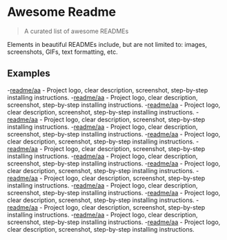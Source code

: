 # Awesome Readme

> A curated list of awesome READMEs

Elements in beautiful READMEs include, but are not limited to: images, screenshots, GIFs, text formatting, etc.

## Examples

-[readme/aa](https://github.com/SutharArun2001/aa) - Project logo, clear description, screenshot, step-by-step installing instructions.
-[readme/aa](https://github.com/SutharArun2001/aa) - Project logo, clear description, screenshot, step-by-step installing instructions.
-[readme/aa](https://github.com/SutharArun2001/aa) - Project logo, clear description, screenshot, step-by-step installing instructions.
-[readme/aa](https://github.com/SutharArun2001/aa) - Project logo, clear description, screenshot, step-by-step installing instructions.
-[readme/aa](https://github.com/SutharArun2001/aa) - Project logo, clear description, screenshot, step-by-step installing instructions.
-[readme/aa](https://github.com/SutharArun2001/aa) - Project logo, clear description, screenshot, step-by-step installing instructions.
-[readme/aa](https://github.com/SutharArun2001/aa) - Project logo, clear description, screenshot, step-by-step installing instructions.
-[readme/aa](https://github.com/SutharArun2001/aa) - Project logo, clear description, screenshot, step-by-step installing instructions.
-[readme/aa](https://github.com/SutharArun2001/aa) - Project logo, clear description, screenshot, step-by-step installing instructions.
-[readme/aa](https://github.com/SutharArun2001/aa) - Project logo, clear description, screenshot, step-by-step installing instructions.
-[readme/aa](https://github.com/SutharArun2001/aa) - Project logo, clear description, screenshot, step-by-step installing instructions.
-[readme/aa](https://github.com/SutharArun2001/aa) - Project logo, clear description, screenshot, step-by-step installing instructions.
-[readme/aa](https://github.com/SutharArun2001/aa) - Project logo, clear description, screenshot, step-by-step installing instructions.
-[readme/aa](https://github.com/SutharArun2001/aa) - Project logo, clear description, screenshot, step-by-step installing instructions.
-[readme/aa](https://github.com/SutharArun2001/aa) - Project logo, clear description, screenshot, step-by-step installing instructions.
